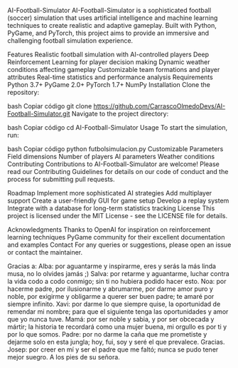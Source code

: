 AI-Football-Simulator
AI-Football-Simulator is a sophisticated football (soccer) simulation that uses artificial intelligence and machine learning techniques to create realistic and adaptive gameplay. Built with Python, PyGame, and PyTorch, this project aims to provide an immersive and challenging football simulation experience.

Features
Realistic football simulation with AI-controlled players
Deep Reinforcement Learning for player decision making
Dynamic weather conditions affecting gameplay
Customizable team formations and player attributes
Real-time statistics and performance analysis
Requirements
Python 3.7+
PyGame 2.0+
PyTorch 1.7+
NumPy
Installation
Clone the repository:

bash
Copiar código
git clone https://github.com/CarrascoOlmedoDevs/AI-Football-Simulator.git
Navigate to the project directory:

bash
Copiar código
cd AI-Football-Simulator
Usage
To start the simulation, run:

bash
Copiar código
python futbolsimulacion.py
Customizable Parameters
Field dimensions
Number of players
AI parameters
Weather conditions
Contributing
Contributions to AI-Football-Simulator are welcome! Please read our Contributing Guidelines for details on our code of conduct and the process for submitting pull requests.

Roadmap
Implement more sophisticated AI strategies
Add multiplayer support
Create a user-friendly GUI for game setup
Develop a replay system
Integrate with a database for long-term statistics tracking
License
This project is licensed under the MIT License - see the LICENSE file for details.

Acknowledgments
Thanks to OpenAI for inspiration on reinforcement learning techniques
PyGame community for their excellent documentation and examples
Contact
For any queries or suggestions, please open an issue or contact the maintainer.

Gracias a:
Alba: por aguantarme y inspirarme, eres y serás la más linda musa, no lo olvides jamás ;)
Salva: por retarme y aguantarme, luchar contra la vida codo a codo conmigo; sin ti no hubiera podido hacer esto.
Noa: por hacerme padre, por ilusionarme y abrumarme, por darme amor puro y noble, por exigirme y obligarme a querer ser buen padre; te amaré por siempre infinito.
Xavi: por darme lo que siempre quise, la oportunidad de remendar mi nombre; para que el siguiente tenga las oportunidades y amor que yo nunca tuve.
Mamá: por ser noble y sabia, y por ser obcecada y mártir; la historia te recordará como una mujer buena, mi orgullo es por ti y por lo que somos.
Padre: por no darme la caña que me prometiste y dejarme solo en esta jungla; hoy, fui, soy y seré el que prevalece. Gracias.
Josep: por creer en mí y ser el padre que me faltó; nunca se pudo tener mejor suegro. A los pies de su señora.
